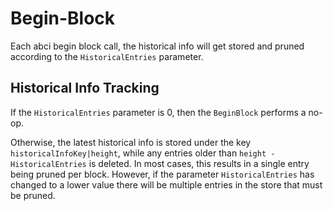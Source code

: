 # Begin-Block

Each abci begin block call, the historical info will get stored and pruned
according to the `HistoricalEntries` parameter.

## Historical Info Tracking

If the `HistoricalEntries` parameter is 0, then the `BeginBlock` performs a no-op.

Otherwise, the latest historical info is stored under the key `historicalInfoKey|height`, while any entries older than `height - HistoricalEntries` is deleted.
In most cases, this results in a single entry being pruned per block.
However, if the parameter `HistoricalEntries` has changed to a lower value there will be multiple entries in the store that must be pruned.
